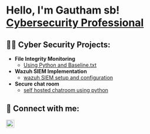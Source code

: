 <h1>Hello, I'm Gautham sb! <br/><a href="https://github.com/gauthamsb777"></a> <a href="https://www.linkedin.com/in/gautham-shridhar-bhandari/">Cybersecurity Professional</a> <a href=></a></h1>

<h2>👨‍💻 Cyber Security Projects:</h2>

- <b> File Integrity Monitoring</b>
  - [Using Python and Baseline.txt](File_Integrity_Monitoring)
- <b> Wazuh SIEM Implementation</b>
  - [wazuh SIEM setup and configuration](https://cipher-in-progress.github.io/wazuh.html)
- <b> Secure chat room</b>
  - [self hosted chatroom using python](Securechatroom)


<h2> 🤳 Connect with me:</h2>

[<img align="left" alt="Gautham sb | LinkedIn" width="22px" src="https://cdn.jsdelivr.net/npm/simple-icons@v3/icons/linkedin.svg" />][linkedin]


[linkedin]: https://linkedin.com/in/gautham-shridhar-bhandari/

<!--
**joshmadakor1/joshmadakor1** is a ✨ _special_ ✨ repository because its `README.md` (this file) appears on your GitHub profile.

Here are some ideas to get you started:

- 🔭 I’m currently working on ...
- 🌱 I’m currently learning ...
- 👯 I’m looking to collaborate on ...
- 🤔 I’m looking for help with ...
- 💬 Ask me about ...
- 📫 How to reach me: ...
- 😄 Pronouns: ...
- ⚡ Fun fact: ...
-->
